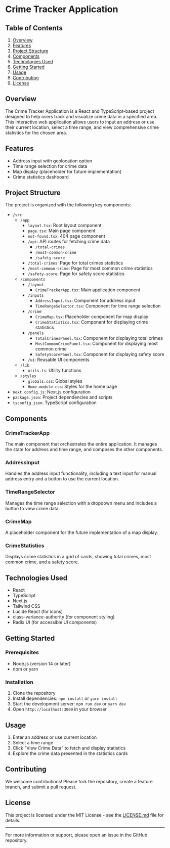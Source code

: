 # Crime Tracker Application

## Table of Contents
1. [Overview](#overview)
2. [Features](#features)
3. [Project Structure](#project-structure)
4. [Components](#components)
5. [Technologies Used](#technologies-used)
6. [Getting Started](#getting-started)
7. [Usage](#usage)
8. [Contributing](#contributing)
9. [License](#license)

## Overview

The Crime Tracker Application is a React and TypeScript-based project designed to help users track and visualize crime data in a specified area. This interactive web application allows users to input an address or use their current location, select a time range, and view comprehensive crime statistics for the chosen area.

## Features

- Address input with geolocation option
- Time range selection for crime data
- Map display (placeholder for future implementation)
- Crime statistics dashboard

## Project Structure

The project is organized with the following key components:

- `/src`
  - `/app`
    - `layout.tsx`: Root layout component
    - `page.tsx`: Main page component
    - `not-found.tsx`: 404 page component
    - `/api`: API routes for fetching crime data
      - `/total-crimes`
      - `/most-common-crime`
      - `/safety-score`
    - `/total-crimes`: Page for total crimes statistics
    - `/most-common-crime`: Page for most common crime statistics
    - `/safety-score`: Page for safety score statistics
  - `/components`
    - `/layout`
      - `CrimeTrackerApp.tsx`: Main application component
    - `/inputs`
      - `AddressInput.tsx`: Component for address input
      - `TimeRangeSelector.tsx`: Component for time range selection
    - `/crime`
      - `CrimeMap.tsx`: Placeholder component for map display
      - `CrimeStatistics.tsx`: Component for displaying crime statistics
    - `/panels`
      - `TotalCrimesPanel.tsx`: Component for displaying total crimes
      - `MostCommonCrimePanel.tsx`: Component for displaying most common crime
      - `SafetyScorePanel.tsx`: Component for displaying safety score
    - `/ui`: Reusable UI components
  - `/lib`
    - `utils.ts`: Utility functions
  - `/styles`
    - `globals.css`: Global styles
    - `Home.module.css`: Styles for the home page
- `next.config.js`: Next.js configuration
- `package.json`: Project dependencies and scripts
- `tsconfig.json`: TypeScript configuration

## Components

### CrimeTrackerApp

The main component that orchestrates the entire application. It manages the state for address and time range, and composes the other components.

### AddressInput

Handles the address input functionality, including a text input for manual address entry and a button to use the current location.

### TimeRangeSelector

Manages the time range selection with a dropdown menu and includes a button to view crime data.

### CrimeMap

A placeholder component for the future implementation of a map display.

### CrimeStatistics

Displays crime statistics in a grid of cards, showing total crimes, most common crime, and a safety score.

## Technologies Used

- React
- TypeScript
- Next.js
- Tailwind CSS
- Lucide React (for icons)
- class-variance-authority (for component styling)
- Radix UI (for accessible UI components)

## Getting Started

### Prerequisites

- Node.js (version 14 or later)
- npm or yarn

### Installation

1. Clone the repository
2. Install dependencies: `npm install` or `yarn install`
3. Start the development server: `npm run dev` or `yarn dev`
4. Open `http://localhost:3000` in your browser

## Usage

1. Enter an address or use current location
2. Select a time range
3. Click "View Crime Data" to fetch and display statistics
4. Explore the crime data presented in the statistics cards

## Contributing

We welcome contributions! Please fork the repository, create a feature branch, and submit a pull request.

## License

This project is licensed under the MIT License - see the [LICENSE.md](LICENSE.md) file for details.

---

For more information or support, please open an issue in the GitHub repository.